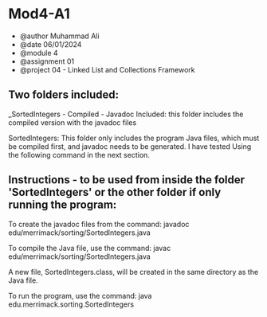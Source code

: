 # Mod4-A1
* @author Muhammad Ali
* @date 06/01/2024
* @module 4
* @assignment 01
* @project 04 - Linked List and Collections Framework 

Two folders included:
---------------------
_SortedIntegers - Compiled - Javadoc Included: this folder includes the compiled version with the javadoc files

SortedIntegers: This folder only includes the program Java files, which must be compiled first, and javadoc needs to be generated. I have tested Using the following command in the next section.

Instructions - to be used from inside the folder 'SortedIntegers' or the other folder if only running the program:
----------------------------
To create the javadoc files from the command:
javadoc edu/merrimack/sorting/SortedIntegers.java

To compile the Java file, use the command:
javac edu/merrimack/sorting/SortedIntegers.java

A new file, SortedIntegers.class, will be created in the same directory as the Java file.

To run the program, use the command:
java edu.merrimack.sorting.SortedIntegers
